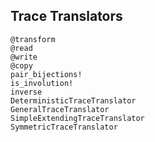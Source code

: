 ## Trace Translators

```@docs
@transform
@read
@write
@copy
pair_bijections!
is_involution!
inverse
DeterministicTraceTranslator
GeneralTraceTranslator
SimpleExtendingTraceTranslator
SymmetricTraceTranslator
```
